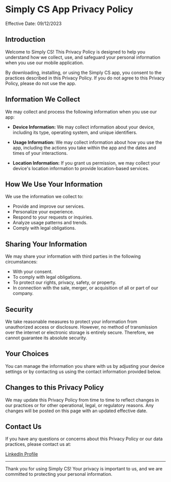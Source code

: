 # Simply CS App Privacy Policy

Effective Date: 09/12/2023

## Introduction

Welcome to Simply CS! This Privacy Policy is designed to help you understand how we collect, use, and safeguard your personal information when you use our mobile application.

By downloading, installing, or using the Simply CS app, you consent to the practices described in this Privacy Policy. If you do not agree to this Privacy Policy, please do not use the app.

## Information We Collect

We may collect and process the following information when you use our app:

- **Device Information:** We may collect information about your device, including its type, operating system, and unique identifiers.

- **Usage Information:** We may collect information about how you use the app, including the actions you take within the app and the dates and times of your interactions.

- **Location Information:** If you grant us permission, we may collect your device's location information to provide location-based services.

## How We Use Your Information

We use the information we collect to:

- Provide and improve our services.
- Personalize your experience.
- Respond to your requests or inquiries.
- Analyze usage patterns and trends.
- Comply with legal obligations.

## Sharing Your Information

We may share your information with third parties in the following circumstances:

- With your consent.
- To comply with legal obligations.
- To protect our rights, privacy, safety, or property.
- In connection with the sale, merger, or acquisition of all or part of our company.

## Security

We take reasonable measures to protect your information from unauthorized access or disclosure. However, no method of transmission over the internet or electronic storage is entirely secure. Therefore, we cannot guarantee its absolute security.

## Your Choices

You can manage the information you share with us by adjusting your device settings or by contacting us using the contact information provided below.

## Changes to this Privacy Policy

We may update this Privacy Policy from time to time to reflect changes in our practices or for other operational, legal, or regulatory reasons. Any changes will be posted on this page with an updated effective date.

## Contact Us

If you have any questions or concerns about this Privacy Policy or our data practices, please contact us at:

[LinkedIn Profile](https://www.linkedin.com/in/icramdoku/)

---

Thank you for using Simply CS! Your privacy is important to us, and we are committed to protecting your personal information.
